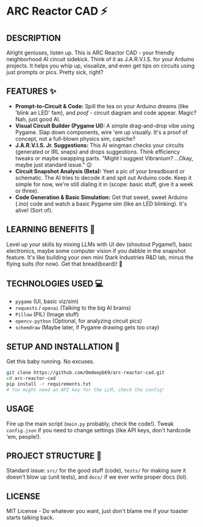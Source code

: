 # **ARC Reactor CAD** ⚡

## DESCRIPTION

Alright geniuses, listen up. This is ARC Reactor CAD - your friendly neighborhood AI circuit sidekick. Think of it as J.A.R.V.I.S. for your Arduino projects. It helps you whip up, visualize, and even get tips on circuits using just prompts or pics. Pretty sick, right?

## FEATURES ✨

*   **Prompt-to-Circuit & Code:** Spill the tea on your Arduino dreams (like 'blink an LED' fam), and *poof* - circuit diagram and code appear. Magic? Nah, just good AI.
*   **Visual Circuit Builder (Pygame UI):** A simple drag-and-drop vibe using Pygame. Slap down components, wire 'em up visually. It's a proof of concept, not a full-blown physics sim, capiche?
*   **J.A.R.V.I.S. Jr. Suggestions:** This AI wingman checks your circuits (generated or IRL snaps) and drops suggestions. Think efficiency tweaks or maybe swapping parts. "Might I suggest Vibranium? ...Okay, maybe just standard issue." 😉
*   **Circuit Snapshot Analysis (Beta):** Yeet a pic of your breadboard or schematic. The AI tries to decode it and spit out Arduino code. Keep it simple for now, we're still dialing it in (scope: basic stuff, give it a week or three).
*   **Code Generation & Basic Simulation:** Get that sweet, sweet Arduino (.ino) code and watch a basic Pygame sim (like an LED blinking). It's alive! (Sort of).

## LEARNING BENEFITS 🧠

Level up your skills by mixing LLMs with UI dev (shoutout Pygame!), basic electronics, maybe some computer vision if you dabble in the snapshot feature. It's like building your own mini Stark Industries R&D lab, minus the flying suits (for now). Get that bread(board)! 🥖

## TECHNOLOGIES USED 💻

*   `pygame` (UI, basic viz/sim)
*   `requests` / `openai` (Talking to the big AI brains)
*   `Pillow` (PIL) (Image stuff)
*   `opencv-python` (Optional, for analyzing circuit pics)
*   `schemdraw` (Maybe later, if Pygame drawing gets too cray)

## SETUP AND INSTALLATION 🚀

Get this baby running. No excuses.

```bash
git clone https://github.com/Omdeepb69/arc-reactor-cad.git
cd arc-reactor-cad
pip install -r requirements.txt
# You might need an API key for the LLM, check the config!
```

## USAGE

Fire up the main script (`main.py` probably, check the code!). Tweak `config.json` if you need to change settings (like API keys, don't hardcode 'em, people!).

## PROJECT STRUCTURE 📁

Standard issue: `src/` for the good stuff (code), `tests/` for making sure it doesn't blow up (unit tests), and `docs/` if we ever write proper docs (lol).

## LICENSE

MIT License - Do whatever you want, just don't blame me if your toaster starts talking back.
